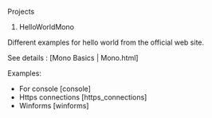 Projects

1. HelloWorldMono

Different examples for hello world from the official web site.

See details : [Mono Basics | Mono.html]  

Examples:

 -  For console [console]
 -  Https connections [https_connections]
 -  Winforms [winforms]
